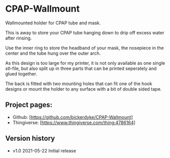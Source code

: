 # CPAP-Wallmount
 Wallmounted holder for CPAP tube and mask.

 This is away to store your CPAP tube hanging down to drip off excess water after rinsing.

 Use the inner ring to store the headband of your mask, the nosepiece in the center and the tube hung over the outer arch.

 As this design is too large for my printer, it is not only available as one single stl-file, but also split up in three parts that can be printed seperately and glued together.

 The back is fitted with two mounting holes that can fit one of the hook designs or mount the holder to any surface with a bit of double sided tape.

## Project pages:
* Github: [https://github.com/bickerdyke/CPAP-Wallmount]
* Thingiverse: [https://www.thingiverse.com/thing:4786164]

## Version history

* v1.0 2021-05-22 Initial release
